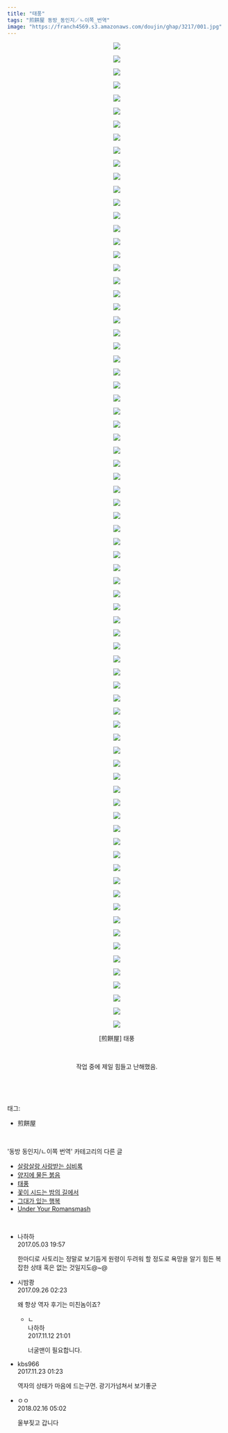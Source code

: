 ```yaml
---
title: "태풍"
tags: "煎餅屋 동방_동인지／ㄴ이쪽_번역"
image: "https://franch4569.s3.amazonaws.com/doujin/ghap/3217/001.jpg"
---
```

<div class="article">
<p style="text-align: center; clear: none; float: none;"><img src="{{ site.imgserver2 }}/ghap/3217/001.jpg"/></p>
<p style="text-align: center; clear: none; float: none;"><img src="{{ site.imgserver2 }}/ghap/3217/002.jpg"/></p>
<p style="text-align: center; clear: none; float: none;"><img src="{{ site.imgserver2 }}/ghap/3217/003.jpg"/></p>
<p style="text-align: center; clear: none; float: none;"><img src="{{ site.imgserver2 }}/ghap/3217/004.jpg"/></p>
<p style="text-align: center; clear: none; float: none;"><img src="{{ site.imgserver2 }}/ghap/3217/005.jpg"/></p>
<p style="text-align: center; clear: none; float: none;"><img src="{{ site.imgserver2 }}/ghap/3217/006.jpg"/></p>
<p style="text-align: center; clear: none; float: none;"><img src="{{ site.imgserver2 }}/ghap/3217/007.jpg"/></p>
<p style="text-align: center; clear: none; float: none;"><img src="{{ site.imgserver2 }}/ghap/3217/008.jpg"/></p>
<p style="text-align: center; clear: none; float: none;"><img src="{{ site.imgserver2 }}/ghap/3217/009.jpg"/></p>
<p style="text-align: center; clear: none; float: none;"><img src="{{ site.imgserver2 }}/ghap/3217/010.jpg"/></p>
<p style="text-align: center; clear: none; float: none;"><img src="{{ site.imgserver2 }}/ghap/3217/011.jpg"/></p>
<p style="text-align: center; clear: none; float: none;"><img src="{{ site.imgserver2 }}/ghap/3217/012.jpg"/></p>
<p style="text-align: center; clear: none; float: none;"><img src="{{ site.imgserver2 }}/ghap/3217/013.jpg"/></p>
<p style="text-align: center; clear: none; float: none;"><img src="{{ site.imgserver2 }}/ghap/3217/014.jpg"/></p>
<p style="text-align: center; clear: none; float: none;"><img src="{{ site.imgserver2 }}/ghap/3217/015.jpg"/></p>
<p style="text-align: center; clear: none; float: none;"><img src="{{ site.imgserver2 }}/ghap/3217/016.jpg"/></p>
<p style="text-align: center; clear: none; float: none;"><img src="{{ site.imgserver2 }}/ghap/3217/017.jpg"/></p>
<p style="text-align: center; clear: none; float: none;"><img src="{{ site.imgserver2 }}/ghap/3217/018.jpg"/></p>
<p style="text-align: center; clear: none; float: none;"><img src="{{ site.imgserver2 }}/ghap/3217/019.jpg"/></p>
<p style="text-align: center; clear: none; float: none;"><img src="{{ site.imgserver2 }}/ghap/3217/020.jpg"/></p>
<p style="text-align: center; clear: none; float: none;"><img src="{{ site.imgserver2 }}/ghap/3217/021.jpg"/></p>
<p style="text-align: center; clear: none; float: none;"><img src="{{ site.imgserver2 }}/ghap/3217/022.jpg"/></p>
<p style="text-align: center; clear: none; float: none;"><img src="{{ site.imgserver2 }}/ghap/3217/023.jpg"/></p>
<p style="text-align: center; clear: none; float: none;"><img src="{{ site.imgserver2 }}/ghap/3217/024.jpg"/></p>
<p style="text-align: center; clear: none; float: none;"><img src="{{ site.imgserver2 }}/ghap/3217/025.jpg"/></p>
<p style="text-align: center; clear: none; float: none;"><img src="{{ site.imgserver2 }}/ghap/3217/026.jpg"/></p>
<p style="text-align: center; clear: none; float: none;"><img src="{{ site.imgserver2 }}/ghap/3217/027.jpg"/></p>
<p style="text-align: center; clear: none; float: none;"><img src="{{ site.imgserver2 }}/ghap/3217/028.jpg"/></p>
<p style="text-align: center; clear: none; float: none;"><img src="{{ site.imgserver2 }}/ghap/3217/029.jpg"/></p>
<p style="text-align: center; clear: none; float: none;"><img src="{{ site.imgserver2 }}/ghap/3217/030.jpg"/></p>
<p style="text-align: center; clear: none; float: none;"><img src="{{ site.imgserver2 }}/ghap/3217/031.jpg"/></p>
<p style="text-align: center; clear: none; float: none;"><img src="{{ site.imgserver2 }}/ghap/3217/032.jpg"/></p>
<p style="text-align: center; clear: none; float: none;"><img src="{{ site.imgserver2 }}/ghap/3217/033.jpg"/></p>
<p style="text-align: center; clear: none; float: none;"><img src="{{ site.imgserver2 }}/ghap/3217/034.jpg"/></p>
<p style="text-align: center; clear: none; float: none;"><img src="{{ site.imgserver2 }}/ghap/3217/035.jpg"/></p>
<p style="text-align: center; clear: none; float: none;"><img src="{{ site.imgserver2 }}/ghap/3217/036.jpg"/></p>
<p style="text-align: center; clear: none; float: none;"><img src="{{ site.imgserver2 }}/ghap/3217/037.jpg"/></p>
<p style="text-align: center; clear: none; float: none;"><img src="{{ site.imgserver2 }}/ghap/3217/038.jpg"/></p>
<p style="text-align: center; clear: none; float: none;"><img src="{{ site.imgserver2 }}/ghap/3217/039.jpg"/></p>
<p style="text-align: center; clear: none; float: none;"><img src="{{ site.imgserver2 }}/ghap/3217/040.jpg"/></p>
<p style="text-align: center; clear: none; float: none;"><img src="{{ site.imgserver2 }}/ghap/3217/041.jpg"/></p>
<p style="text-align: center; clear: none; float: none;"><img src="{{ site.imgserver2 }}/ghap/3217/042.jpg"/></p>
<p style="text-align: center; clear: none; float: none;"><img src="{{ site.imgserver2 }}/ghap/3217/043.jpg"/></p>
<p style="text-align: center; clear: none; float: none;"><img src="{{ site.imgserver2 }}/ghap/3217/044.jpg"/></p>
<p style="text-align: center; clear: none; float: none;"><img src="{{ site.imgserver2 }}/ghap/3217/045.jpg"/></p>
<p style="text-align: center; clear: none; float: none;"><img src="{{ site.imgserver2 }}/ghap/3217/046.jpg"/></p>
<p style="text-align: center; clear: none; float: none;"><img src="{{ site.imgserver2 }}/ghap/3217/047.jpg"/></p>
<p style="text-align: center; clear: none; float: none;"><img src="{{ site.imgserver2 }}/ghap/3217/048.jpg"/></p>
<p style="text-align: center; clear: none; float: none;"><img src="{{ site.imgserver2 }}/ghap/3217/049.jpg"/></p>
<p style="text-align: center; clear: none; float: none;"><img src="{{ site.imgserver2 }}/ghap/3217/050.jpg"/></p>
<p style="text-align: center; clear: none; float: none;"><img src="{{ site.imgserver2 }}/ghap/3217/051.jpg"/></p>
<p style="text-align: center; clear: none; float: none;"><img src="{{ site.imgserver2 }}/ghap/3217/052.jpg"/></p>
<p style="text-align: center; clear: none; float: none;"><img src="{{ site.imgserver2 }}/ghap/3217/053.jpg"/></p>
<p style="text-align: center; clear: none; float: none;"><img src="{{ site.imgserver2 }}/ghap/3217/054.jpg"/></p>
<p style="text-align: center; clear: none; float: none;"><img src="{{ site.imgserver2 }}/ghap/3217/055.jpg"/></p>
<p style="text-align: center; clear: none; float: none;"><img src="{{ site.imgserver2 }}/ghap/3217/056.jpg"/></p>
<p style="text-align: center; clear: none; float: none;"><img src="{{ site.imgserver2 }}/ghap/3217/057.jpg"/></p>
<p style="text-align: center; clear: none; float: none;"><img src="{{ site.imgserver2 }}/ghap/3217/058.jpg"/></p>
<p style="text-align: center; clear: none; float: none;"><img src="{{ site.imgserver2 }}/ghap/3217/059.jpg"/></p>
<p style="text-align: center; clear: none; float: none;"><img src="{{ site.imgserver2 }}/ghap/3217/060.jpg"/></p>
<p style="text-align: center; clear: none; float: none;"><img src="{{ site.imgserver2 }}/ghap/3217/061.jpg"/></p>
<p style="text-align: center; clear: none; float: none;"><img src="{{ site.imgserver2 }}/ghap/3217/062.jpg"/></p>
<p style="text-align: center; clear: none; float: none;"><img src="{{ site.imgserver2 }}/ghap/3217/063.jpg"/></p>
<p style="text-align: center; clear: none; float: none;"><img src="{{ site.imgserver2 }}/ghap/3217/064.jpg"/></p>
<p style="text-align: center; clear: none; float: none;"><img src="{{ site.imgserver2 }}/ghap/3217/065.jpg"/></p>
<p style="text-align: center; clear: none; float: none;"><img src="{{ site.imgserver2 }}/ghap/3217/066.jpg"/></p>
<p style="text-align: center; clear: none; float: none;"><img src="{{ site.imgserver2 }}/ghap/3217/067.jpg"/></p>
<p style="text-align: center; clear: none; float: none;"><img src="{{ site.imgserver2 }}/ghap/3217/068.jpg"/></p>
<p style="text-align: center; clear: none; float: none;"><img src="{{ site.imgserver2 }}/ghap/3217/069.jpg"/></p>
<p style="text-align: center; clear: none; float: none;"><img src="{{ site.imgserver2 }}/ghap/3217/070.jpg"/></p>
<p style="text-align: center; clear: none; float: none;"><img src="{{ site.imgserver2 }}/ghap/3217/071.jpg"/></p>
<p style="text-align: center; clear: none; float: none;"><img src="{{ site.imgserver2 }}/ghap/3217/072.jpg"/></p>
<p style="text-align: center; clear: none; float: none;"><img src="{{ site.imgserver2 }}/ghap/3217/073.jpg"/></p>
<p style="text-align: center; clear: none; float: none;"><img src="{{ site.imgserver2 }}/ghap/3217/074.jpg"/></p>
<p style="text-align: center; clear: none; float: none;"><img src="{{ site.imgserver2 }}/ghap/3217/075.jpg"/></p>
<p style="text-align: center; clear: none; float: none;"><img src="{{ site.imgserver2 }}/ghap/3217/076.jpg"/></p>
<p style="text-align: center; clear: none; float: none;">[煎餅屋] 태풍</p>
<p style="text-align: center; clear: none; float: none;"><br/></p>
<p style="text-align: center; clear: none; float: none;">작업 중에 제일 힘들고 난해했음.</p>
<p><br/></p>
</div><br/>
<div class="tagTrail">
<p>태그: </p>
<ul>
<li>煎餅屋</li>
</ul>
</div><br/>
<div class="another">
<p>'동방 동인지/ㄴ이쪽 번역' 카테고리의 다른 글</p>
<ul>
<li><a href="/ghap_3219">살랑살랑 사랑받는 심비록</a></li>
<li><a href="/ghap_3218">양지에 물든 붉음</a></li>
<li><a href="/ghap_3217">태풍</a></li>
<li><a href="/ghap_3216">꽃이 시드는 밤의 길에서</a></li>
<li><a href="/ghap_3197">그대가 있는 행복</a></li>
<li><a href="/ghap_3181">Under Your Romansmash</a></li>
</ul>
</div><br/>
<div class="cb_module cb_fluid">
<div class="cb_wrt cb_profile">
<div class="comment">
<ul>
<li class="cb_thumb_off" id="comment14980226">
<div class="cb_comment_area">
<div class="cb_info_area">
<div class="cb_section">
<span class="cb_nick_name">나하하</span>
</div>
<div class="cb_section">
<span class="cb_date">2017.05.03 19:57 </span>
</div>
</div>
<div class="cb_dsc_comment">
<p class="cb_dsc">
											한마디로 사토리는 정말로 보기듬게 원령이 두려워 할 정도로 욕망을 알기 힘든 복잡한 상태 혹은 없는 것일지도@~@
										</p>
</div>
</div></li>
<li class="cb_thumb_off" id="comment15090423">
<div class="cb_comment_area">
<div class="cb_info_area">
<div class="cb_section">
<span class="cb_nick_name">시밤쾅</span>
</div>
<div class="cb_section">
<span class="cb_date">2017.09.26 02:23 </span>
</div>
</div>
<div class="cb_dsc_comment">
<p class="cb_dsc">
											왜 항상 역자 후기는 미친놈이죠?
										</p>
</div>
<ul>
<li class="cb_thumb_off" id="comment15128020">
<span class="cb_bu_subnode">ㄴ</span>
<div class="cb_comment_area">
<div class="cb_info_area">
<div class="cb_section">
<span class="cb_nick_name">나하하</span>
</div>
<div class="cb_section">
<span class="cb_date">2017.11.12 21:01 </span>
</div>
</div>
<div class="cb_dsc_comment">
<p class="cb_dsc">
																너굴맨이 필요합니다.
															</p>
</div>
</div>
</li>
</ul>
</div></li>
<li class="cb_thumb_off" id="comment15135647">
<div class="cb_comment_area">
<div class="cb_info_area">
<div class="cb_section">
<span class="cb_nick_name">kbs966</span>
</div>
<div class="cb_section">
<span class="cb_date">2017.11.23 01:23 </span>
</div>
</div>
<div class="cb_dsc_comment">
<p class="cb_dsc">
											역자의 상태가 마음에 드는구먼. 광기가넘쳐서 보기좋군
										</p>
</div>
</div></li>
<li class="cb_thumb_off" id="comment15200396">
<div class="cb_comment_area">
<div class="cb_info_area">
<div class="cb_section">
<span class="cb_nick_name">ㅇㅇ</span>
</div>
<div class="cb_section">
<span class="cb_date">2018.02.16 05:02 </span>
</div>
</div>
<div class="cb_dsc_comment">
<p class="cb_dsc">
											울부짖고 갑니다
										</p>
</div>
</div></li>
</ul>
</div>
</div><!-- commentList close -->
</div><br/>
